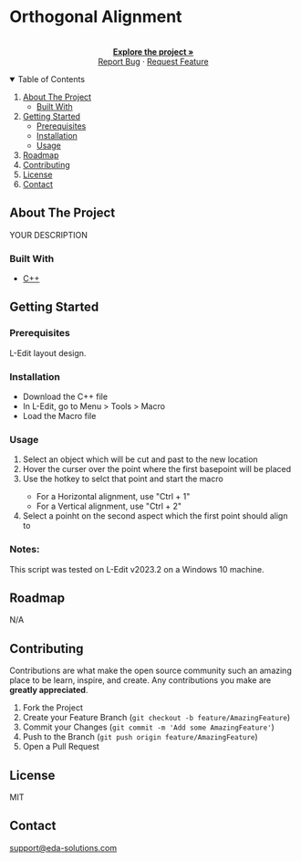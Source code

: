 # Orthogonal Alignment

<!-- PROJECT LOGO -->
<p align="center">
  <br />
  <a href="https://github.com/EDA-Solutions-Limited/<Your_project_name>"><strong>Explore the project »</strong></a>
  <br />
  <a href="https://github.com/EDA-Solutions-Limited/<Your_project_name>/issues">Report Bug</a>
  ·
  <a href="https://github.com/EDA-Solutions-Limited/<Your_project_name>/issues">Request Feature</a>
</p>

<!-- TABLE OF CONTENTS -->
<details open="open">
  <summary>Table of Contents</summary>
  <ol>
    <li>
      <a href="#about-the-project">About The Project</a>
      <ul>
        <li><a href="#built-with">Built With</a></li>
      </ul>
    </li>
    <li>
      <a href="#getting-started">Getting Started</a>
      <ul>
        <li><a href="#prerequisites">Prerequisites</a></li>
        <li><a href="#installation">Installation</a></li>
        <li><a href="#usage">Usage</a></li>
      </ul>
    </li>
    <li><a href="#roadmap">Roadmap</a></li>
    <li><a href="#contributing">Contributing</a></li>
    <li><a href="#license">License</a></li>
    <li><a href="#contact">Contact</a></li>
  </ol>
</details>


<!-- ABOUT THE PROJECT -->
## About The Project

YOUR DESCRIPTION

### Built With 

* [C++](https://cplusplus.com/)

<!-- GETTING STARTED -->
## Getting Started

### Prerequisites

L-Edit layout design.

### Installation

* Download the C++ file
* In L-Edit, go to Menu > Tools > Macro
* Load the Macro file


### Usage
<ol>
    <li>
Select an object which will be cut and past to the new location
    </li>
<li>Hover the curser over the point where the first basepoint will be placed </li>
<li>Use the hotkey to selct that point and start the macro </li>
      <ul>
        <li>For a Horizontal alignment, use "Ctrl + 1"</li>
        <li>For a Vertical alignment, use "Ctrl + 2"</li>
      </ul>
    </li>
<li>Select a poinht on the second aspect which the first point should align to</li>
</ol>

### Notes:
This script was tested on L-Edit v2023.2 on a Windows 10 machine. 
<br>

<!-- ROADMAP -->
## Roadmap

N/A

<!-- CONTRIBUTING -->
## Contributing

Contributions are what make the open source community such an amazing place to be learn, inspire, and create. Any contributions you make are **greatly appreciated**.

1. Fork the Project
2. Create your Feature Branch (`git checkout -b feature/AmazingFeature`)
3. Commit your Changes (`git commit -m 'Add some AmazingFeature'`)
4. Push to the Branch (`git push origin feature/AmazingFeature`)
5. Open a Pull Request


<!-- LICENSE -->
## License
MIT

<!-- CONTACT -->
## Contact
support@eda-solutions.com
